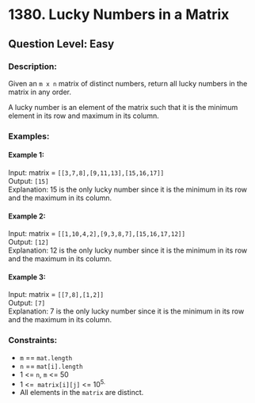# 1380. Lucky Numbers in a Matrix
## Question Level: Easy
### Description:
Given an `m x n` matrix of distinct numbers, return all lucky numbers in the matrix in any order.

A lucky number is an element of the matrix such that it is the minimum element in its row and maximum in its column.

### Examples:
#### Example 1:

Input: matrix = `[[3,7,8],[9,11,13],[15,16,17]]`  
Output: `[15]`  
Explanation: 15 is the only lucky number since it is the minimum in its row and the maximum in its column.
#### Example 2:
    
Input: matrix = `[[1,10,4,2],[9,3,8,7],[15,16,17,12]]`  
Output: `[12]`  
Explanation: 12 is the only lucky number since it is the minimum in its row and the maximum in its column.  
#### Example 3:

Input: matrix = `[[7,8],[1,2]]`  
Output: `[7]`   
Explanation: 7 is the only lucky number since it is the minimum in its row and the maximum in its column.  

### Constraints:

- `m` == `mat.length`
- `n` == `mat[i].length`
- 1 <= `n`, `m` <= 50
- 1 <=` matrix[i][j]` <= 10<sup>5.</sup>
- All elements in the `matrix` are distinct.